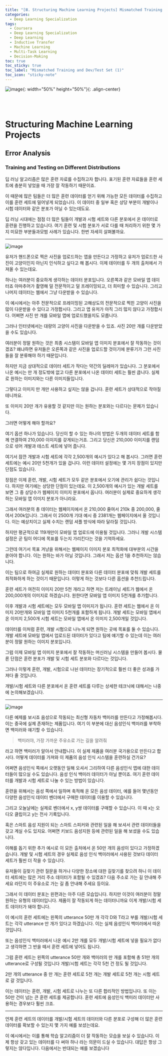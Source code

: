 ```yaml
---
title: "[Ⅲ. Structuring Machine Learning Projects] Mismatched Training and Dev/Test Set (1)"
categories:
  - Deep Learning Specialization
tags:
  - Coursera
  - Deep Learning Specialization
  - Deep Learning
  - Inductive Transfer
  - Machine Learning
  - Multi-Task Learning
  - Decision-Making
toc: true
toc_sticky: true
toc_label: "Mismatched Training and Dev/Test Set (1)"
toc_icon: "sticky-note"
---
```


![image](https://user-images.githubusercontent.com/55765292/179931579-167db454-5d9d-4e0d-a8fe-454770dc97a6.png){: width="50%" height="50%"}{: .align-center}

<br><br>

# Structuring Machine Learning Projects

## Error Analysis

### Training and Testing on Different Distributions

딥 러닝 알고리즘은 많은 훈련 자료를 수집하고자 합니다. 표기된 훈련 자료들을 훈련 세트에 충분히 넣었을 때 가장 잘 작동하기 때문이죠.

이 때문에 많은 팀들은 더 많은 훈련 데이터를 얻기 위해 가능한 모든 데이터를 수집하고 이를 훈련 세트에 밀어넣게 되었습니다. 이 데이터 중 일부 혹은 상당 부분이 개발이나 시험 데이터와 같은 분포가 아닐 수 있는데도요.

딥 러닝 시대에는 점점 더 많은 팀들이 개발과 시험 세트와 다른 분포에서 온 데이터로 훈련을 진행하고 있습니다. 여기 훈련 및 시험 분포가 서로 다를 때 처리하기 위한 몇 가지 미묘한 부분들과모범 사례가 있습니다. 한번 자세히 살펴볼까요.

---

![image](https://user-images.githubusercontent.com/55765292/181415000-f3f24989-31f0-427c-bfa1-41fc074856b6.png)

유저가 핸드폰으로 찍은 사진을 업로드하는 앱을 만든다고 가정하고 유저가 업로드한 사진이 고양이인지 아닌지 인식하고 싶다고 해 봅시다. 이제 데이터를 두 개의 출처에서 가져올 수 있는데요.

하나는 여러분이 중요하게 생각하는 데이터 분포입니다. 오른쪽과 같은 모바일 앱 데이터죠 아마추어가 촬영해 덜 전문적이고 덜 프레이밍되고, 더 희미할 수 있습니다. 그리고 나머지 데이터는 웹에서 그냥 다운받을 수 있습니다.

이 예시에서는 아주 전문적으로 프레이밍된 고해상도의 전문적으로 찍힌 고양이 사진을 많이 다운받을 수 있다고 가정합시다. 그리고 앱 유저가 아직 그리 많지 않다고 가정합시다. 어쩌면 사진 만 개를 모바일 앱에 업로드했을지도 모릅니다.

그러나 인터넷에서는 대량의 고양이 사진을 다운받을 수 있죠. 사진 20만 개를 다운받았을 수도 있습니다.

여러분이 정말 원하는 것은 최종 시스템이 모바일 앱 이미지 분포에서 잘 작동하는 것이겠죠? 왜냐하면 유저들은 오른쪽과 같은 사진을 업로드할 것이기에 분류기가 그런 사진들을 잘 분류해야 하기 때문입니다.

하지만 지금 상대적으로 데이터 세트가 작다는 약간의 딜레마가 있습니다. 그 분포에서 나온 예시는 만 개 정도밖에 없고 다른 분포에서 나온 데이터 세트는 훨씬 큽니다. 실제로 원하는 이미지와는 다른 이미지들입니다.

그렇다고 이미지 만 개만 사용하고 싶지는 않을 겁니다. 훈련 세트가 상대적으로 작아질 테니까요.

또 이미지 20만 개가 유용할 것 같지만 이는 원하는 분포와는 다르다는 문제가 있습니다.

그러면 어떻게 해야 할까요?

여기 옵션 하나가 있습니다. 당신이 할 수 있는 하나의 방법은 두개의 데이터 세트를 함께 연결하여 210,000 이미지를 갖게되는거죠. 그리고 당신은 210,000 이미지를 랜덤으로 섞어 개발과 테스트 세트에 넣어 줍니다.

여기서 잠깐 개발과 시험 세트에 각각 2,500개의 예시가 있다고 해 봅시다. 그러면 훈련 세트에는 예시 20만 5천개가 있을 겁니다. 이런 데이터 설정에는 몇 가지 장점이 있지만 단점도 있습니다.

장점은 이제 훈련, 개발, 시험 세트가 모두 같은 분포에서 오기에 관리가 쉽다는 것입니다. 하지만 여기에는 상당한 단점이 있는데요. 이 2,500개의 예시가 있는 개발 세트를 보면 그 중 상당수가 웹페이지 이미지 분포에서 옵니다. 여러분이 실제로 중요하게 생각하는 모바일 앱 이미지 분포가 아니라요.

그래서 여러분의 총 데이터는 웹페이지에서 온 210,000 줄여서 210k 중 200,000, 줄여서 200k입니다. 그래서 이 2500개 기대 예시 중 2381개는 웹페이지에서 올 것입니다. 이는 예상치이고 실제 수치는 랜덤 셔플 방식에 따라 달라질 것입니다.

하지만 평균적으로 119개만이 모바일 앱 업로드에 이용될 것입니다. 그러니 개발 시스템 설정은 곧 팀이 어디에 목표를 두는지 가리킨다는 것을 기억하세요.

그런데 여기서 목표 겨냥을 위해서는 웹페이지 이미지 분포 최적화에 대부분의 시간을 쏟아야 합니다. 이는 원하는 바가 아닐 것입니다. 그래서 저는 옵션 1을 추천하지는 않습니다.

이는 팀으로 하여금 실제로 원하는 데이터 분포와 다른 데이터 분포에 맞춰 개발 세트를 최적화하게 하는 것이기 때문입니다. 이렇게 하는 것보다 다른 옵션을 추천드립니다.

훈련 세트가 여전히 이미지 20만 5천 개라고 하면 저는 트레이닝 세트가 웹에서 온 200,000개의 이미지로 하겠습니다. 원한다면 모바일 앱 이미지 5천개를 추가합니다.

이후 개발과 시험 세트에는 모두 모바일 앱 이미지가 됩니다. 훈련 세트는 웹에서 온 이미지 20만개와 모바일 앱 이미지 5천개를 포함하게 됩니다. 개발 세트는 모바일 앱에서 온 이미지 2,500개 시험 세트는 모바일 앱에서 온 이미지 2,500개일 것입니다.

데이터를 이처럼 훈련, 개발 시험으로 나누게 되면 원하는 곳에 목표를 둘 수 있습니다. 개발 세트에 모바일 앱에서 업로드된 데이터가 있다고 팀에 얘기할 수 있는데 이는 여러분이 정말 원하는 이미지 분포입니다.

그럼 이제 모바일 앱 이미지 분포에서 잘 작동하는 머신러닝 시스템을 만들어 봅시다. 물론 단점은 훈련 분포가 개발 및 시험 세트 분포와 다르다는 것입니다.

그러나 이렇게 훈련, 개발, 시험으로 나뉜 데이터는 장기적으로 훨씬 더 좋은 성과를 가져다 줄 것입니다.

개발/시험 세트와 다른 분포에서 온 훈련 세트를 다루는 상세한 테크닉에 대해서는 나중에 논의해보겠습니다.

---

![image](https://user-images.githubusercontent.com/55765292/181415046-eb793c6e-c142-4d17-9bbd-7483c14df107.png)

다른 예제를 보시죠 음성으로 작동되는 최신형 자동차 백미러를 만든다고 가정해봅시다. 이는 중국에 실제 존재하는 제품입니다. 여기 이 부분에 대신 음성인식 백미러를 부착하면 백미러와 얘기할 수 있습니다.

> 백미러야, 가장 가까운 주유소로 가는 길을 알려줘

라고 하면 백미러가 알아서 안내합니다. 이 실제 제품을 여러분 국가용으로 만든다고 합시다. 어떻게 데이터를 가져와 이 제품의 음성 인식 시스템을 훈련하실 건가요?

어쩌면 음성인식 쪽에서 오랫동안 일해 오셔서 그리하여 다른 음성인식 앱에 대한 데이터들이 많으실 수도 있습니다. 음성 인식 백미러 데이터가 아닐 뿐이죠. 여기 훈련 데이터를 개발과 시험 세트로 나눌 수 있는 방법이 있습니다.

훈련을 위해서는 음성 쪽에서 일하며 축적해 온 모든 음성 데이터, 예를 들어 몇년동안 다양한 음성인식 데이터 벤더에서 구매한 데이터를 이용할 수 있습니다.

그리고 오늘날에는 실제로 벤더에서 x, y쌍 데이터를 구매할 수 있습니다. 이 때 x는 오디오 클립이고
y는 전사 기록입니다.

혹은 스마트 음성 지원이 되는 스마트 스피커와 관련된 일을 해 보셔서 관련 데이터들을 갖고 계실 수도 있지요. 어쩌면 키보드 음성지원 등에 관련된 일을 해 보셨을 수도 있습니다.

이해를 돕기 위한 추가 예시로 이 모든 출처에서 온 50만 개의 음성이 있다고 가정하겠습니다. 개발 및 시험 세트의 경우 실제로 음성 인식 백미러에서 사용된 것보다 데이터 세트가 훨씬 더 작을 수 있습니다.

유저들이 길찾기 관련 질문을 하거나 다양한 장소에 대한 길찾기를 찾으려 하니 이 데이터 세트에는 많은 거리 주소 데이터가 포함될 수 있겠죠? 다음 주소로 가는 길 안내해 주세요 라던지 이 주유소로 가는 길 좀 안내해 주세요 등이요.

그래서 이 데이터 분포는 왼편과는 아주 다른 모습입니다. 하지만 이것이 여러분이 정말 원하는 유형의 데이터입니다. 제품이 잘 작동되게 하는 데이터니까요 이게 개발/시험 세트 데이터가 돼야 합니다.

이 예시의 훈련 세트에는 왼쪽의 utterance 50만 개 각각 D와 T라고 부를 개발/시험 세트는 각각 utterance 만 개가 있다고 하겠습니다. 이는 실제 음성인식 백미러에서 따온 것입니다.

또는 음성인식 백미러에서 나온 예시 2만 개를 모두 개발/시험 세트에 넣을 필요가 없다고 생각하면 그 반을 떼서 훈련 세트에 넣어도 됩니다.

그럼 훈련 세트는 왼쪽의 utterance 50만 개와 백미러의 만 개를 포함해 총 51만 개의 utterance로 구성될 것입니다 개발/시험 세트는 각각 5천 건 정도 될 것입니다.

2만 개의 utterance 중 만 개는 훈련 세트로 5천 개는 개발 세트로 5천 개는 시험 세트로 갈 것입니다.

이는 데이터는 훈련, 개발, 시험 세트로 나누는 또 다른 합리적인 방법입니다. 또 이는 50만 건이 넘는
큰 훈련 세트를 제공합니다. 훈련 세트에 음성인식 백미러 데이터만 사용하는 경우보다 훨씬 크죠.


---

언제 훈련 세트의 데이터를 개발/시험 세트의 데이터와 다른 분포로 구성해 더 많은 훈련 데이터를 확보할 수 있는지 몇 가지 예를 보셨는데요.

이 예시에서는 이를 통해 학습 알고리즘이 더 잘 작동하는 모습을 보실 수 있습니다. 이제 항상 갖고 있는 데이터를 다 써야 하나 라는 의문이 드실 수 있습니다. 대답은 항상 그렇지는 않다입니다. 다음에서는 반대되는 예를 보겠습니다
